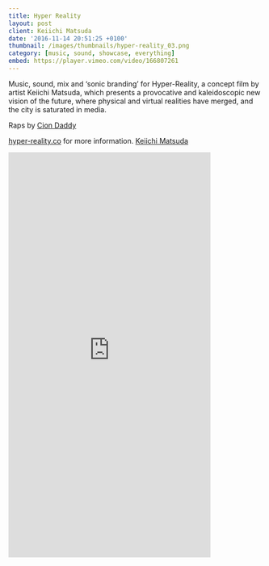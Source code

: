 ```yaml
---
title: Hyper Reality
layout: post
client: Keiichi Matsuda
date: '2016-11-14 20:51:25 +0100'
thumbnail: /images/thumbnails/hyper-reality_03.png
category: [music, sound, showcase, everything]
embed: https://player.vimeo.com/video/166807261
---
```


Music, sound, mix and ‘sonic branding’ for Hyper-Reality, a concept film by artist Keiichi Matsuda, which presents a provocative and kaleidoscopic new vision of the future, where physical and virtual realities have merged, and the city is saturated in media.

Raps by [Cion Daddy](https://soundcloud.com/ciondaddy)

[hyper-reality.co](hyper-reality.co) for more information.
[Keiichi Matsuda](http://km.cx/)

<div id="bc"><iframe style="border: 0; width: 400px; height: 803px;" src="https://bandcamp.com/EmbeddedPlayer/album=563114535/size=large/bgcol=ffffff/linkcol=333333/transparent=true/" seamless><a href="http://skillbard.bandcamp.com/album/hyper-reality-ost">Hyper Reality OST by Skillbard</a></iframe></div>
